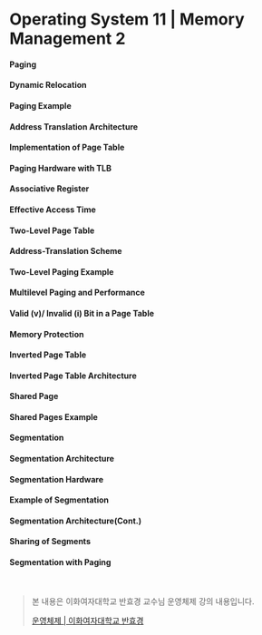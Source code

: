 # Operating System 11 | Memory Management 2

#### Paging

#### Dynamic Relocation

#### Paging Example

#### Address Translation Architecture

#### Implementation of Page Table

#### Paging Hardware with TLB

#### Associative Register

#### Effective Access Time

#### Two-Level Page Table

#### Address-Translation Scheme

#### Two-Level Paging Example



#### Multilevel Paging and Performance

#### Valid (v)/ Invalid (i) Bit in a Page Table

#### Memory Protection

#### Inverted Page Table

#### Inverted Page Table Architecture

#### Shared Page

#### Shared Pages Example



#### Segmentation

#### Segmentation Architecture

#### Segmentation Hardware

#### Example of Segmentation

#### Segmentation Architecture(Cont.)

#### Sharing of Segments

#### Segmentation with Paging





<br>

> 본 내용은 이화여자대학교 반효경 교수님 운영체제 강의 내용입니다.
>
> [운영체제 | 이화여자대학교 반효경](http://www.kocw.net/home/search/kemView.do?kemId=1046323)

